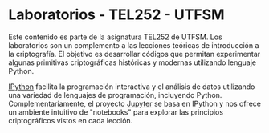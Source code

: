 <a name="TEL252-Labs"></a>
# Laboratorios - TEL252 - UTFSM #

Este contenido es parte de la asignatura TEL252 de UTFSM. Los laboratorios son un complemento a las lecciones teóricas de introducción a la criptografía. El objetivo es desarrollar códigos que permitan experimentar algunas primitivas criptográficas históricas y modernas utilizando lenguaje Python.

[IPython](https://ipython.org/) facilita la programación interactiva y el análisis de datos utilizando una variedad de lenguajes de programación, incluyendo Python. Complementariamente, el proyecto [Jupyter](http://jupyter.org/) se basa en IPython y nos ofrece un ambiente intuitivo de "notebooks" para explorar las principios criptográficos vistos en cada lección.


